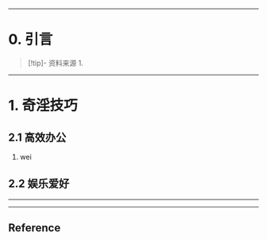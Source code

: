 ```table-of-contents
```
---
# 0. 引言
> [!tip]- 资料来源
> 1. 

----
# 1. 奇淫技巧 
## 2.1 高效办公 
1. wei


## 2.2 娱乐爱好 





---
---
## Reference 



